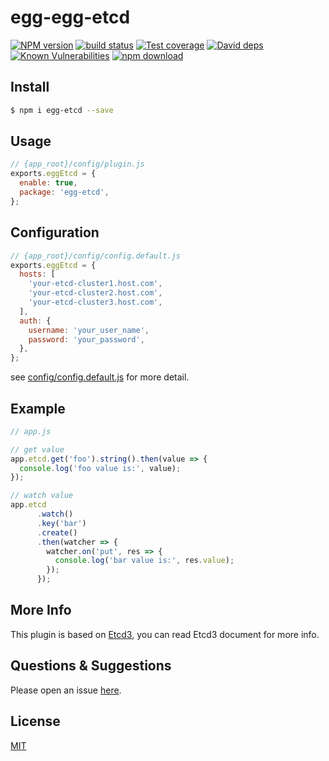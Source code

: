 # egg-egg-etcd

[![NPM version][npm-image]][npm-url]
[![build status][travis-image]][travis-url]
[![Test coverage][codecov-image]][codecov-url]
[![David deps][david-image]][david-url]
[![Known Vulnerabilities][snyk-image]][snyk-url]
[![npm download][download-image]][download-url]

[npm-image]: https://img.shields.io/npm/v/egg-etcd.svg?style=flat-square
[npm-url]: https://npmjs.org/package/egg-etcd
[travis-image]: https://img.shields.io/travis/eggjs/egg-etcd.svg?style=flat-square
[travis-url]: https://travis-ci.org/eggjs/egg-etcd
[codecov-image]: https://img.shields.io/codecov/c/github/eggjs/egg-etcd.svg?style=flat-square
[codecov-url]: https://codecov.io/github/eggjs/egg-etcd?branch=master
[david-image]: https://img.shields.io/david/eggjs/egg-etcd.svg?style=flat-square
[david-url]: https://david-dm.org/eggjs/egg-etcd
[snyk-image]: https://snyk.io/test/npm/egg-etcd/badge.svg?style=flat-square
[snyk-url]: https://snyk.io/test/npm/egg-etcd
[download-image]: https://img.shields.io/npm/dm/egg-etcd.svg?style=flat-square
[download-url]: https://npmjs.org/package/egg-etcd

<!--
Description here.
-->

## Install

```bash
$ npm i egg-etcd --save
```

## Usage

```js
// {app_root}/config/plugin.js
exports.eggEtcd = {
  enable: true,
  package: 'egg-etcd',
};
```

## Configuration

```js
// {app_root}/config/config.default.js
exports.eggEtcd = {
  hosts: [
    'your-etcd-cluster1.host.com',
    'your-etcd-cluster2.host.com',
    'your-etcd-cluster3.host.com',
  ],
  auth: {
    username: 'your_user_name',
    password: 'your_password',
  },
};
```

see [config/config.default.js](config/config.default.js) for more detail.

## Example

```javascript
// app.js

// get value
app.etcd.get('foo').string().then(value => {
  console.log('foo value is:', value);
});

// watch value
app.etcd
      .watch()
      .key('bar')
      .create()
      .then(watcher => {
        watcher.on('put', res => {
          console.log('bar value is:', res.value);
        });
      });
```

## More Info
This plugin is based on [Etcd3](https://mixer.github.io/etcd3/classes/index_.etcd3.html), you can read Etcd3 document for more info.

## Questions & Suggestions

Please open an issue [here](https://github.com/eggjs/egg/issues).

## License

[MIT](LICENSE)
